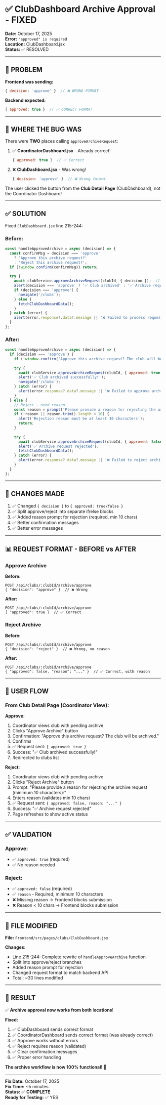 # ✅ ClubDashboard Archive Approval - FIXED

**Date:** October 17, 2025  
**Error:** `"approved" is required`  
**Location:** ClubDashboard.jsx  
**Status:** ✅ RESOLVED

---

## 🐛 **PROBLEM**

**Frontend was sending:**
```javascript
{ decision: 'approve' }  // ❌ WRONG FORMAT
```

**Backend expected:**
```javascript
{ approved: true }  // ✅ CORRECT FORMAT
```

---

## 📍 **WHERE THE BUG WAS**

There were **TWO** places calling `approveArchiveRequest`:

1. ✅ **CoordinatorDashboard.jsx** - Already correct!
   ```javascript
   { approved: true }  // ✅ Correct
   ```

2. ❌ **ClubDashboard.jsx** - Was wrong!
   ```javascript
   { decision: 'approve' }  // ❌ Wrong format
   ```

The user clicked the button from the **Club Detail Page** (ClubDashboard), not the Coordinator Dashboard!

---

## ✅ **SOLUTION**

Fixed `ClubDashboard.jsx` line 215-244:

### **Before:**
```javascript
const handleApproveArchive = async (decision) => {
  const confirmMsg = decision === 'approve' 
    ? 'Approve this archive request?' 
    : 'Reject this archive request?';
  if (!window.confirm(confirmMsg)) return;
  
  try {
    await clubService.approveArchiveRequest(clubId, { decision });  // ❌ Wrong
    alert(decision === 'approve' ? '✅ Club archived' : '✅ Archive request rejected');
    if (decision === 'approve') {
      navigate('/clubs');
    } else {
      fetchClubDashboardData();
    }
  } catch (error) {
    alert(error.response?.data?.message || '❌ Failed to process request');
  }
};
```

### **After:**
```javascript
const handleApproveArchive = async (decision) => {
  if (decision === 'approve') {
    if (!window.confirm('Approve this archive request? The club will be archived.')) return;
    
    try {
      await clubService.approveArchiveRequest(clubId, { approved: true });  // ✅ Correct
      alert('✅ Club archived successfully!');
      navigate('/clubs');
    } catch (error) {
      alert(error.response?.data?.message || '❌ Failed to approve archive request');
    }
  } else {
    // Reject - need reason
    const reason = prompt('Please provide a reason for rejecting the archive request (minimum 10 characters):');
    if (!reason || reason.trim().length < 10) {
      alert('Rejection reason must be at least 10 characters');
      return;
    }
    
    try {
      await clubService.approveArchiveRequest(clubId, { approved: false, reason: reason.trim() });  // ✅ Correct
      alert('✅ Archive request rejected');
      fetchClubDashboardData();
    } catch (error) {
      alert(error.response?.data?.message || '❌ Failed to reject archive request');
    }
  }
};
```

---

## 🎯 **CHANGES MADE**

1. ✅ Changed `{ decision }` to `{ approved: true/false }`
2. ✅ Split approve/reject into separate if/else blocks
3. ✅ Added reason prompt for rejection (required, min 10 chars)
4. ✅ Better confirmation messages
5. ✅ Better error messages

---

## 📊 **REQUEST FORMAT - BEFORE vs AFTER**

### **Approve Archive**

**Before:**
```http
POST /api/clubs/:clubId/archive/approve
{ "decision": "approve" }  // ❌ Wrong
```

**After:**
```http
POST /api/clubs/:clubId/archive/approve
{ "approved": true }  // ✅ Correct
```

### **Reject Archive**

**Before:**
```http
POST /api/clubs/:clubId/archive/approve
{ "decision": "reject" }  // ❌ Wrong, no reason
```

**After:**
```http
POST /api/clubs/:clubId/archive/approve
{ "approved": false, "reason": "..." }  // ✅ Correct, with reason
```

---

## 🧪 **USER FLOW**

### **From Club Detail Page (Coordinator View):**

**Approve:**
1. Coordinator views club with pending archive
2. Clicks "Approve Archive" button
3. Confirmation: "Approve this archive request? The club will be archived."
4. Confirms
5. ✅ Request sent: `{ approved: true }`
6. Success: "✅ Club archived successfully!"
7. Redirected to clubs list

**Reject:**
1. Coordinator views club with pending archive
2. Clicks "Reject Archive" button
3. Prompt: "Please provide a reason for rejecting the archive request (minimum 10 characters):"
4. Enters reason (validates min 10 chars)
5. ✅ Request sent: `{ approved: false, reason: "..." }`
6. Success: "✅ Archive request rejected"
7. Page refreshes to show active status

---

## ✅ **VALIDATION**

### **Approve:**
- ✅ `approved: true` (required)
- ✅ No reason needed

### **Reject:**
- ✅ `approved: false` (required)
- ✅ `reason` - Required, minimum 10 characters
- ❌ Missing reason → Frontend blocks submission
- ❌ Reason < 10 chars → Frontend blocks submission

---

## 📁 **FILE MODIFIED**

**File:** `Frontend/src/pages/clubs/ClubDashboard.jsx`

**Changes:**
- Line 215-244: Complete rewrite of `handleApproveArchive` function
- Split into approve/reject branches
- Added reason prompt for rejection
- Changed request format to match backend API
- Total: ~30 lines modified

---

## 🎉 **RESULT**

✅ **Archive approval now works from both locations!**

**Fixed:**
1. ✅ ClubDashboard sends correct format
2. ✅ CoordinatorDashboard sends correct format (was already correct)
3. ✅ Approve works without errors
4. ✅ Reject requires reason (validated)
5. ✅ Clear confirmation messages
6. ✅ Proper error handling

**The archive workflow is now 100% functional!** 🎊

---

**Fix Date:** October 17, 2025  
**Fix Time:** ~5 minutes  
**Status:** ✅ **COMPLETE**  
**Ready for Testing:** ✅ YES

